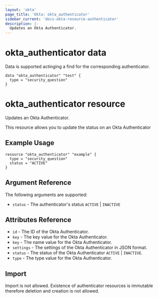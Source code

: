 ```yaml
---
layout: 'okta'
page_title: 'Okta: okta_authenticator'
sidebar_current: 'docs-okta-resource-authenticator'
description: |-
  Updates an Okta Authenticator.
---
```


# okta_authenticator data

Data is supported actinging a find for the corresponding authenticator.

```hcl
data "okta_authenticator" "test" {
  type = "security_question"
}
```

# okta_authenticator resource

Updates an Okta Authenticator.

This resource allows you to update the status on an Okta Authenticator

## Example Usage

```hcl
resource "okta_authenticator" "example" {
  type = "security_question"
  status = "ACTIVE"
}
```

## Argument Reference

The following arguments are supported:

- `status` - The authenticator's status `ACTIVE` | `INACTIVE`

## Attributes Reference

- `id` - The ID of the Okta Authenticator.
- `key` - The key value for the Okta Authenticator.
- `key` - The name value for the Okta Authenticator.
- `settings` - The settings of the Okta Authenticator in JSON format.
- `status` - The status of the Okta Authenticator `ACTIVE` | `INACTIVE`.
- `type` - The type value for the Okta Authenticator.

## Import

Import is not allowed. Existence of authenticator resources is immutable therefore deletion and creation is not allowed.

